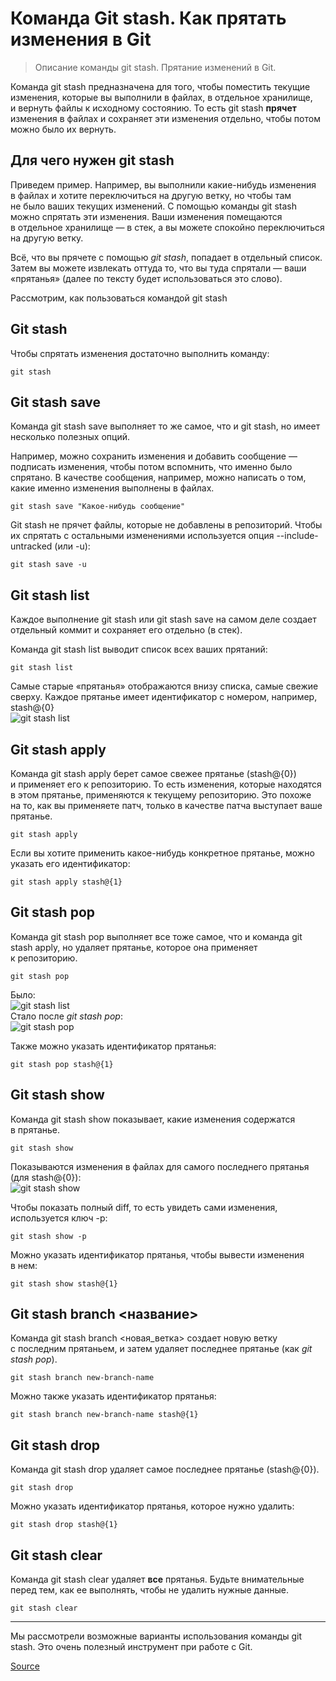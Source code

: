 # Команда Git stash. Как прятать изменения в Git

> Описание команды git stash. Прятание изменений в Git.

Команда git stash предназначена для того, чтобы поместить текущие изменения, которые вы выполнили в файлах, в отдельное хранилище, и вернуть файлы к исходному состоянию. То есть git stash **прячет** изменения в файлах и сохраняет эти изменения отдельно, чтобы потом можно было их вернуть.

Для чего нужен git stash
------------------------

Приведем пример. Например, вы выполнили какие-нибудь изменения в файлах и хотите переключиться на другую ветку, но чтобы там не было ваших текущих изменений. С помощью команды git stash можно спрятать эти изменения. Ваши изменения помещаются в отдельное хранилище — в стек, а вы можете спокойно переключиться на другую ветку.

Всё, что вы прячете с помощью _git stash_, попадает в отдельный список. Затем вы можете извлекать оттуда то, что вы туда спрятали — ваши «прятанья» (далее по тексту будет использоваться это слово).

Рассмотрим, как пользоваться командой git stash

Git stash
---------

Чтобы спрятать изменения достаточно выполнить команду:

    git stash

Git stash save
--------------

Команда git stash save выполняет то же самое, что и git stash, но имеет несколько полезных опций.

Например, можно сохранить изменения и добавить сообщение — подписать изменения, чтобы потом вспомнить, что именно было спрятано. В качестве сообщения, например, можно написать о том, какие именно изменения выполнены в файлах.

    git stash save "Какое-нибудь сообщение"

Git stash не прячет файлы, которые не добавлены в репозиторий. Чтобы их спрятать с остальными изменениями используется опция \--include-untracked (или \-u):

    git stash save -u

Git stash list
--------------

Каждое выполнение git stash или git stash save на самом деле создает отдельный коммит и сохраняет его отдельно (в стек).

Команда git stash list выводит список всех ваших прятаний:

    git stash list

Самые старые «прятанья» отображаются внизу списка, самые свежие сверху. Каждое прятанье имеет идентификатор с номером, например, stash@{0}  
![git stash list](moz-extension://8d241d6d-99f7-447a-9f34-0f719c8bc5ca/files/article-git/git-stash-list.png)

Git stash apply
---------------

Команда git stash apply берет самое свежее прятанье (stash@{0}) и применяет его к репозиторию. То есть изменения, которые находятся в этом прятанье, применяются к текущему репозиторию. Это похоже на то, как вы применяете патч, только в качестве патча выступает ваше прятанье.

    git stash apply

Если вы хотите применить какое-нибудь конкретное прятанье, можно указать его идентификатор:

    git stash apply stash@{1}

Git stash pop
-------------

Команда git stash pop выполняет все тоже самое, что и команда git stash apply, но удаляет прятанье, которое она применяет к репозиторию.

    git stash pop

Было:  
![git stash list](moz-extension://8d241d6d-99f7-447a-9f34-0f719c8bc5ca/files/article-git/git-stash-list.png)  
Стало после _git stash pop_:  
![git stash pop](moz-extension://8d241d6d-99f7-447a-9f34-0f719c8bc5ca/files/article-git/git-stash-pop.png)

Также можно указать идентификатор прятанья:

    git stash pop stash@{1}

Git stash show
--------------

Команда git stash show показывает, какие изменения содержатся в прятанье.

    git stash show

Показываются изменения в файлах для самого последнего прятанья (для stash@{0}):  
![git stash show](moz-extension://8d241d6d-99f7-447a-9f34-0f719c8bc5ca/files/article-git/git-stash-show.png)

Чтобы показать полный diff, то есть увидеть сами изменения, используется ключ \-p:

    git stash show -p

Можно указать идентификатор прятанья, чтобы вывести изменения в нем:

    git stash show stash@{1}

Git stash branch <название>
---------------------------

Команда git stash branch <новая\_ветка> создает новую ветку с последним прятаньем, и затем удаляет последнее прятанье (как _git stash pop_).

    git stash branch new-branch-name

Можно также указать идентификатор прятанья:

    git stash branch new-branch-name stash@{1}

Git stash drop
--------------

Команда git stash drop удаляет самое последнее прятанье (stash@{0}).

    git stash drop

Можно указать идентификатор прятанья, которое нужно удалить:

    git stash drop stash@{1}

Git stash clear
---------------

Команда git stash clear удаляет **все** прятанья. Будьте внимательные перед тем, как ее выполнять, чтобы не удалить нужные данные.

    git stash clear

* * *

Мы рассмотрели возможные варианты использования команды git stash. Это очень полезный инструмент при работе с Git.


[Source](https://pingvinus.ru/git/1718)